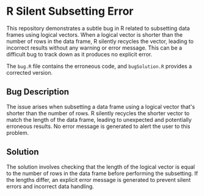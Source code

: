 # R Silent Subsetting Error

This repository demonstrates a subtle bug in R related to subsetting data frames using logical vectors. When a logical vector is shorter than the number of rows in the data frame, R silently recycles the vector, leading to incorrect results without any warning or error message.  This can be a difficult bug to track down as it produces no explicit error.

The `bug.R` file contains the erroneous code, and `bugSolution.R` provides a corrected version.

## Bug Description
The issue arises when subsetting a data frame using a logical vector that's shorter than the number of rows. R silently recycles the shorter vector to match the length of the data frame, leading to unexpected and potentially erroneous results. No error message is generated to alert the user to this problem.

## Solution
The solution involves checking that the length of the logical vector is equal to the number of rows in the data frame before performing the subsetting.  If the lengths differ, an explicit error message is generated to prevent silent errors and incorrect data handling.